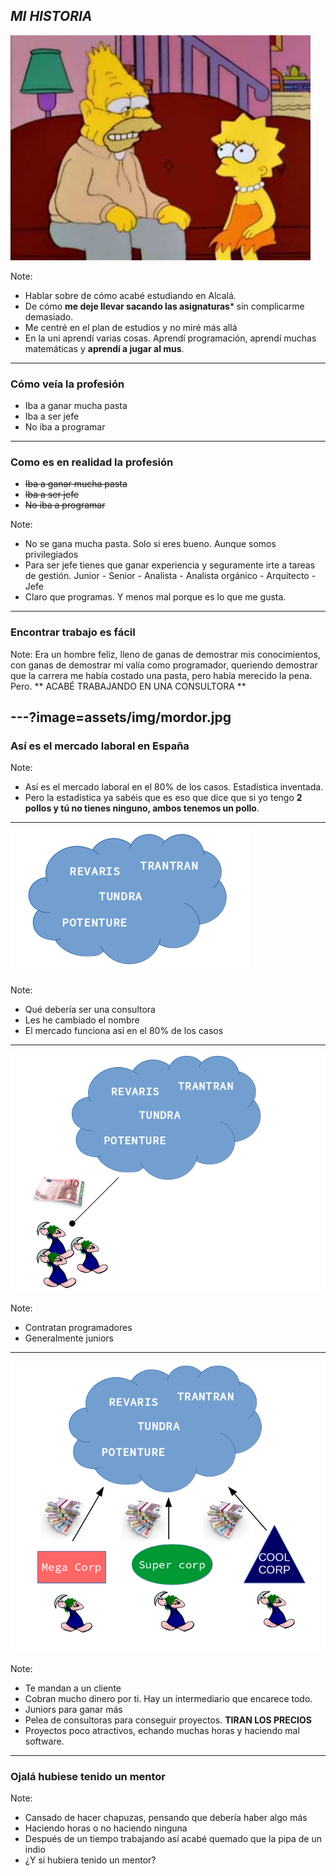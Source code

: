 ## *MI HISTORIA*

![Simpson](assets/img/simpson.jpg)


Note:
- Hablar sobre de cómo acabé estudiando en Alcalá. 
- De cómo **me deje llevar sacando las asignaturas*** sin complicarme demasiado. 
- Me centré en el plan de estudios y no miré más allá
- En la uni aprendí varias cosas. Aprendí programación, aprendí muchas matemáticas y **aprendí a jugar al mus**.

---

### Cómo veía la profesión

- Iba a ganar mucha pasta
- Iba a ser jefe
- No iba a programar

--- 

### Como es en realidad la profesión

- ~~Iba a ganar mucha pasta~~
- ~~Iba a ser jefe~~
- ~~No iba a programar~~

Note:
- No se gana mucha pasta. Solo si eres bueno. Aunque somos privilegiados
- Para ser jefe tienes que ganar experiencia y seguramente irte a tareas de gestión. Junior - Senior - Analista - Analista orgánico - Arquitecto - Jefe
- Claro que programas. Y menos mal porque es lo que me gusta.

--- 
### Encontrar trabajo es fácil

Note:
Era un hombre feliz, lleno de ganas de demostrar mis conocimientos, con  ganas de demostrar mi valía como programador, queriendo demostrar que la carrera me había costado una pasta, pero había merecido la pena. Pero.
** ACABÉ TRABAJANDO EN UNA CONSULTORA **

---?image=assets/img/mordor.jpg
---

### Así es el mercado laboral en España

Note:

- Así es el mercado laboral en el 80% de los casos. Estadística inventada. 
- Pero la estadística ya sabéis que es eso que dice que si yo tengo **2 pollos y tú no tienes ninguno, ambos tenemos un pollo**.

---

![Consultora](assets/img/consultora.png)

Note:
- Qué debería ser una consultora
- Les he cambiado el nombre
- El mercado funciona así en el 80% de los casos

---

![juniors](assets/img/juniors.png)

Note:
- Contratan programadores
- Generalmente juniors

---

![money](assets/img/money.png)

Note:
- Te mandan a un cliente
- Cobran mucho dinero por ti. Hay un intermediario que encarece todo.
- Juniors para ganar más
- Pelea de consultoras para conseguir proyectos. **TIRAN LOS PRECIOS**
- Proyectos poco atractivos, echando muchas horas y haciendo mal software.

---

### Ojalá hubiese tenido un mentor

Note:
- Cansado de hacer chapuzas, pensando que debería haber algo más
- Haciendo horas o no haciendo ninguna
- Después de un tiempo trabajando así acabé quemado que la pipa de un indio
- ¿Y si hubiera tenido un mentor?
